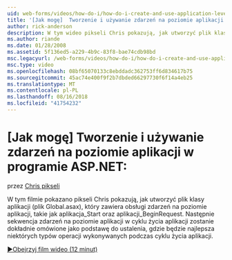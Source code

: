 ```yaml
---
uid: web-forms/videos/how-do-i/how-do-i-create-and-use-application-level-events-in-aspnet
title: '[Jak mogę]  Tworzenie i używanie zdarzeń na poziomie aplikacji w programie ASP.NET: | Dokumentacja firmy Microsoft'
author: rick-anderson
description: W tym wideo pikseli Chris pokazują, jak utworzyć plik klasy aplikacji (plik Global.asax), który zawiera procedury obsługi zdarzeń na poziomie aplikacji, takich jak Application_S...
ms.author: riande
ms.date: 01/28/2008
ms.assetid: 5f136ed5-a229-4b9c-83f8-bae74cdb98bd
msc.legacyurl: /web-forms/videos/how-do-i/how-do-i-create-and-use-application-level-events-in-aspnet
msc.type: video
ms.openlocfilehash: 08bf65070133c8ebddadc362753ff6d834617b75
ms.sourcegitcommit: 45ac74e400f9f2b7dbded66297730f6f14a4eb25
ms.translationtype: MT
ms.contentlocale: pl-PL
ms.lasthandoff: 08/16/2018
ms.locfileid: "41754232"
---
```

<a name="how-do-i--create-and-use-application-level-events-in-aspnet"></a>[Jak mogę]  Tworzenie i używanie zdarzeń na poziomie aplikacji w programie ASP.NET:
====================
przez [Chris pikseli](https://twitter.com/chrispels)

W tym filmie pokazano pikseli Chris pokazują, jak utworzyć plik klasy aplikacji (plik Global.asax), który zawiera obsługi zdarzeń na poziomie aplikacji, takie jak aplikacja\_Start oraz aplikacji\_BeginRequest. Następnie sekwencja zdarzeń na poziomie aplikacji w cyklu życia aplikacji zostanie dokładnie omówione jako podstawę do ustalenia, gdzie będzie najlepsza niektórych typów operacji wykonywanych podczas cyklu życia aplikacji.

[&#9654;Obejrzyj film wideo (12 minut)](https://channel9.msdn.com/Blogs/ASP-NET-Site-Videos/how-do-i-create-and-use-application-level-events-in-aspnet)
